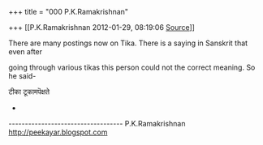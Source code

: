 +++
title = "000 P.K.Ramakrishnan"

+++
[[P.K.Ramakrishnan	2012-01-29, 08:19:06 [Source](https://groups.google.com/g/samskrita/c/lQO0w5ER5Kk)]]



There are many postings now on Tika. There is a saying in Sanskrit that even after

going through various tikas this person could not the correct meaning.
So he said-

  

टीका टूकामपॆक्षते  

-



----------------------------------- P.K.Ramakrishnan <http://peekayar.blogspot.com>


